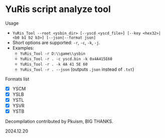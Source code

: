 # YuRis script analyze tool

Usage

- `YuRis_Tool --root <ysbin_dir> [--yscd <yscd_file>] [--key <hex32>|<b0 b1 b2 b3>] [--json|--format json]`
- Short options are supported: `-r`, `-c`, `-k`, `-j`.
- Examples:
  - `YuRis_Tool -r D:\\game\\ysbin`
  - `YuRis_Tool -r . -c yscd.bin -k 0x4A415E60`
  - `YuRis_Tool -r . -k 4A 41 5E 60`
  - `YuRis_Tool -r . --json` (outputs `.json` instead of `.txt`)

Formats list

- [x] YSCM
- [x] YSLB
- [x] YSTL
- [x] YSVR
- [x] YSTB

Decompilation contributed by Pkuism, BIG THANKS.

2024.12.20

